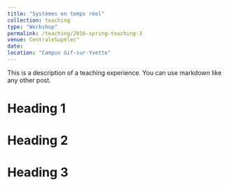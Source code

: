 ```yaml
---
title: "Systèmes en temps réel"
collection: teaching
type: "Workshop"
permalink: /teaching/2016-spring-teaching-3
venue: CentraleSupélec"
date: 
location: "Campus Gif-sur-Yvette"
---
```


This is a description of a teaching experience. You can use markdown like any other post.

Heading 1
======

Heading 2
======

Heading 3
======
